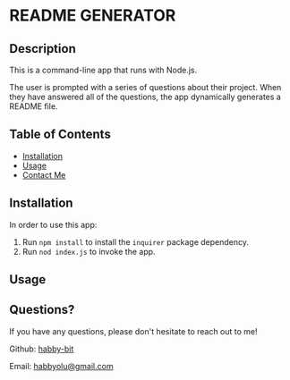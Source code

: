 
  # README GENERATOR

  ## Description

  This is a command-line app that runs with Node.js.
  
  The user is prompted with a series of questions about their project. When they have answered all of the questions, the app dynamically generates a README file. 

  ## Table of Contents

  * [Installation](#installation)
  * [Usage](#usage)
  * [Contact Me](#questions)
  
  ## Installation

  In order to use this app:

  1. Run `npm install` to install the `inquirer` package dependency.
  2. Run `nod index.js` to invoke the app.

  ## Usage

  

  ## Questions?

  If you have any questions, please don't hesitate to reach out to me!

  Github: [habby-bit](https://github.com/habby-bit)
  
  Email: [habbyolu@gmail.com](habbyolu@gmail.com)
